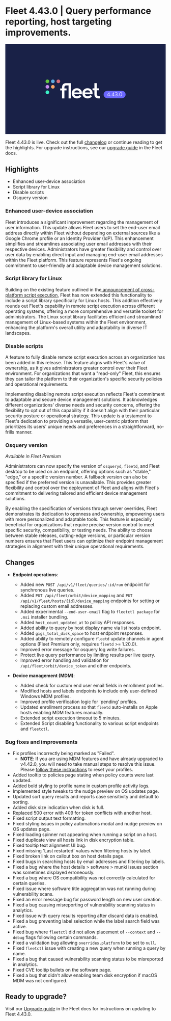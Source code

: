 # Fleet 4.43.0 | Query performance reporting, host targeting improvements.

![Fleet 4.43.0](../website/assets/images/articles/fleet-4.43.0-1600x900@2x.png)

Fleet 4.43.0 is live. Check out the full [changelog](https://github.com/fleetdm/fleet/releases/tag/fleet-v4.43.0) or continue reading to get the highlights.
For upgrade instructions, see our [upgrade guide](https://fleetdm.com/docs/deploying/upgrading-fleet) in the Fleet docs.

## Highlights

* Enhanced user-device association
* Script library for Linux
* Disable scripts
* Osquery version


### Enhanced user-device association

Fleet introduces a significant improvement regarding the management of user information. This update allows Fleet users to set the end-user email address directly within Fleet without depending on external sources like a Google Chrome profile or an Identity Provider (IdP). This enhancement simplifies and streamlines associating user email addresses with their respective devices. Administrators have greater flexibility and control over user data by enabling direct input and managing end-user email addresses within the Fleet platform. This feature represents Fleet's ongoing commitment to user-friendly and adaptable device management solutions.


### Script library for Linux

Building on the existing feature outlined in the[ announcement of cross-platform script execution](https://fleetdm.com/announcements/introducing-cross-platform-script-execution), Fleet has now extended this functionality to include a script library specifically for Linux hosts. This addition effectively rounds out Fleet's capability in remote script execution across different operating systems, offering a more comprehensive and versatile toolset for administrators. The Linux script library facilitates efficient and streamlined management of Linux-based systems within the Fleet environment, enhancing the platform's overall utility and adaptability in diverse IT landscapes.


### Disable scripts

A feature to fully disable remote script execution across an organization has been added in this release. This feature aligns with Fleet's value of ownership, as it gives administrators greater control over their Fleet environment. For organizations that want a "read-only" Fleet, this ensures they can tailor the platform to their organization's specific security policies and operational requirements.

Implementing disabling remote script execution reflects Fleet's commitment to adaptable and secure device management solutions. It acknowledges different organizations' diverse needs and security concerns, offering the flexibility to opt out of this capability if it doesn't align with their particular security posture or operational strategy. This update is a testament to Fleet's dedication to providing a versatile, user-centric platform that prioritizes its users' unique needs and preferences in a straightforward, no-frills manner.


### Osquery version

_Available in Fleet Premium_

Administrators can now specify the version of `osqueryd`, `fleetd`, and Fleet desktop to be used on an endpoint, offering options such as "stable," "edge," or a specific version number. A fallback version can also be specified if the preferred version is unavailable. This provides greater flexibility and control over the deployment of Fleet and aligns with Fleet's commitment to delivering tailored and efficient device management solutions.

By enabling the specification of versions through server overrides, Fleet demonstrates its dedication to openness and ownership, empowering users with more personalized and adaptable tools. This feature is especially beneficial for organizations that require precise version control to meet specific security, compatibility, or testing needs. The ability to choose between stable releases, cutting-edge versions, or particular version numbers ensures that Fleet users can optimize their endpoint management strategies in alignment with their unique operational requirements.




## Changes

* **Endpoint operations**:
  - Added new `POST /api/v1/fleet/queries/:id/run` endpoint for synchronous live queries.
  - Added `PUT /api/fleet/orbit/device_mapping` and `PUT /api/v1/fleet/hosts/{id}/device_mapping` endpoints for setting or replacing custom email addresses.
  - Added experimental `--end-user-email` flag to `fleetctl package` for `.msi` installer bundling.
  - Added `host_count_updated_at` to policy API responses.
  - Added ability to query by host display name via list hosts endpoint.
  - Added `gigs_total_disk_space` to host endpoint responses.
  - Added ability to remotely configure `fleetd` update channels in agent options (Fleet Premium only, requires `fleetd` >= 1.20.0).
  - Improved error message for osquery log write failures.
  - Protect live query performance by limiting results per live query.
  - Improved error handling and validation for `/api/fleet/orbit/device_token` and other endpoints.

* **Device management (MDM)**:
  - Added check for custom end user email fields in enrollment profiles.
  - Modified hosts and labels endpoints to include only user-defined Windows MDM profiles.
  - Improved profile verification logic for 'pending' profiles.
  - Updated enrollment process so that `fleetd` auto-installs on Apple hosts enabling MDM features manually.
  - Extended script execution timeout to 5 minutes.
  - Extended Script disabling functionality to various script endpoints and `fleetctl`.

### Bug fixes and improvements
  - Fix profiles incorrectly being marked as "Failed". 
    - **NOTE**: If you are using MDM features and have already upgraded to v4.42.0, you will need to take manual steps to resolve this issue. Please [follow these instructions](https://github.com/fleetdm/fleet/issues/15725) to reset your profiles. 
  - Added tooltip to policies page stating when policy counts were last updated.
  - Added bold styling to profile name in custom profile activity logs.
  - Implemented style tweaks to the nudge preview on OS updates page.
  - Updated sort query results and reports case sensitivity and default to sorting.
  - Added disk size indication when disk is full. 
  - Replaced 500 error with 409 for token conflicts with another host.
  - Fixed script output text formatting.
  - Fixed styling issues in policy automations modal and nudge preview on OS updates page.
  - Fixed loading spinner not appearing when running a script on a host.
  - Fixed duplicate view all hosts link in disk encryption table.
  - Fixed tooltip text alignment UI bug.
  - Fixed missing 'Last restarted' values when filtering hosts by label.
  - Fixed broken link on callout box on host details page. 
  - Fixed bugs in searching hosts by email addresses and filtering by labels.
  - Fixed a bug where the host details > software > munki issues section was sometimes displayed erroneously.
  - Fixed a bug where OS compatibility was not correctly calculated for certain queries.
  - Fixed issue where software title aggregation was not running during vulnerability scans.
  - Fixed an error message bug for password length on new user creation.
  - Fixed a bug causing misreporting of vulnerability scanning status in analytics.
  - Fixed issue with query results reporting after discard data is enabled.
  - Fixed a bug preventing label selection while the label search field was active.
  - Fixed bug where `fleetctl` did not allow placement of `--context` and `--debug` flags following certain commands.
  - Fixed a validation bug allowing `overrides.platform` to be set to `null`.
  - Fixed `fleetctl` issue with creating a new query when running a query by name.
  - Fixed a bug that caused vulnerability scanning status to be misreported in analytics.
  - Fixed CVE tooltip bullets on the software page.
  - Fixed a bug that didn't allow enabling team disk encryption if macOS MDM was not configured.


## Ready to upgrade?

Visit our [Upgrade guide](https://fleetdm.com/docs/deploying/upgrading-fleet) in the Fleet docs for instructions on updating to Fleet 4.43.0.

<meta name="category" value="releases">
<meta name="authorFullName" value="JD Strong">
<meta name="authorGitHubUsername" value="spokanemac">
<meta name="publishedOn" value="2024-01-09">
<meta name="articleTitle" value="Fleet 4.43.0 | Query performance reporting, host targeting improvements.">
<meta name="articleImageUrl" value="../website/assets/images/articles/fleet-4.43.0-1600x900@2x.png">
